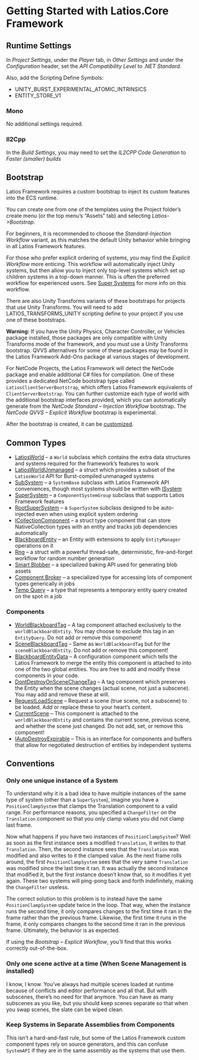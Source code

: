 # Getting Started with Latios.Core Framework

## Runtime Settings

In *Project Settings*, under the *Player* tab, in *Other Settings* and under the
*Configuration* header, set the *API Compatibility Level* to *.NET Standard*.

Also, add the Scripting Define Symbols:

-   UNITY_BURST_EXPERIMENTAL_ATOMIC_INTRINSICS
-   ENTITY_STORE_V1

### Mono

No additional settings required.

### Il2Cpp

In the *Build Settings*, you may need to set the *IL2CPP Code Generation* to
*Faster (smaller) builds*

## Bootstrap

Latios Framework requires a custom bootstrap to inject its custom features into
the ECS runtime.

You can create one from one of the templates using the Project folder’s create
menu (or the top menu’s “Assets” tab) and selecting *Latios-\>Bootstrap*.

For beginners, it is recommended to choose the *Standard-Injection Workflow*
variant, as this matches the default Unity behavior while bringing in all Latios
Framework features.

For those who prefer explicit ordering of systems, you may find the *Explicit
Workflow* more enticing. This workflow will automatically inject Unity systems,
but then allow you to inject only top-level systems which set up children
systems in a top-down manner. This is often the preferred workflow for
experienced users. See [Super Systems](Super%20Systems.md) for more info on this
workflow.

There are also Unity Transforms variants of these bootstraps for projects that
use Unity Transforms. You will need to add LATIOS_TRANSFORMS_UNITY scripting
define to your project if you use one of these bootstraps.

**Warning:** If you have the Unity Physics, Character Controller, or Vehicles
package installed, those packages are only compatible with Unity Transforms mode
of the framework, and you must use a Unity Transforms bootstrap. QVVS
alternatives for some of these packages may be found in the Latios Framework
Add-Ons package at various stages of development.

For NetCode Projects, the Latios Framework will detect the NetCode package and
enable additional C\# files for compilation. One of these provides a dedicated
NetCode bootstrap type called `LatiosClientServerBootstrap`, which offers Latios
Framework equivalents of `ClientServerBootstrap`. You can further customize each
type of world with the additional bootstrap interfaces provided, which you can
automatically generate from the *NetCode Standard – Injection Workflow*
bootstrap. The *NetCode QVVS – Explicit Workflow* bootstrap is experimental.

After the bootstrap is created, it can be
[customized](Customizing%20the%20Bootstraps.md).

## Common Types

-   [LatiosWorld](LatiosWorld%20in%20Detail.md) – a `World` subclass which
    contains the extra data structures and systems required for the framework’s
    features to work
-   [LatiosWorldUnmanaged](ISystem%20Support.md) – a struct which provides a
    subset of the `LatiosWorld` API for Burst-compiled unmanaged systems
-   [SubSystem](Sub-Systems.md) – a `SystemBase` subclass with Latios Framework
    API conveniences, though most systems should be written with
    [ISystem](ISystem%20Support.md)
-   [SuperSystem](Super%20Systems.md) – a `ComponentSystemGroup` subclass that
    supports Latios Framework features
-   [RootSuperSystem](Super%20Systems.md) – a `SuperSystem` subclass designed to
    be auto-injected even when using explicit system ordering
-   [ICollectionComponent](Collection%20and%20Managed%20Struct%20Components.md)
    – a struct type component that can store NativeCollection types with an
    entity and tracks job dependencies automatically
-   [BlackboardEntity](Blackboard%20Entities.md) – an Entity with extensions to
    apply `EntityManager` operations on it
-   [Rng](Rng%20and%20RngToolkit.md) – a struct with a powerful thread-safe,
    deterministic, fire-and-forget workflow for random number generation
-   [Smart Blobber](Smart%20Blobbers.md) – a specialized baking API used for
    generating blob assets
-   [Component Broker](Component%20Broker.md) – a specialized type for accessing
    lots of component types generically in jobs
-   [Temp Query](Temp%20Queries.md) – a type that represents a temporary entity
    query created on the spot in a job

### Components

-   [WorldBlackboardTag](Blackboard%20Entities.md) – A tag component attached
    exclusively to the `worldBlackboardEntity`. You may choose to exclude this
    tag in an `EntityQuery`. Do not add or remove this component!
-   [SceneBlackboardTag](Blackboard%20Entities.md) – Same as
    `WorldBlackboardTag` but for the `sceneBlackboardEntity`. Do not add or
    remove this component!
-   [BlackboardEntityData](Blackboard%20Entities.md) – A configuration component
    which tells the Latios Framework to merge the entity this component is
    attached to into one of the two global entities. You are free to add and
    modify these components in your code.
-   [DontDestroyOnSceneChangeTag](Scene%20Management.md) – A tag component which
    preserves the Entity when the scene changes (actual scene, not just a
    subscene). You may add and remove these at will.
-   [RequestLoadScene](Scene%20Management.md) – Request a scene (true scene, not
    a subscene) to be loaded. Add or replace these to your heart’s content.
-   [CurrentScene](Scene%20Management.md) – This component is attached to the
    `worldBlackboardEntity` and contains the current scene, previous scene, and
    whether the scene just changed. Do not add, set, or remove this component!
-   [IAutoDestroyExpirable](Auto-Destroy%20Expirables.md) – This is an interface
    for components and buffers that allow for negotiated destruction of entities
    by independent systems

## Conventions

### Only one unique instance of a System

To understand why it is a bad idea to have multiple instances of the same type
of system (other than a `SuperSystem`), imagine you have a `PositionClampSystem`
that clamps the Translation component to a valid range. For performance reasons,
you specified a `ChangeFilter` on the `Translation` component so that you only
clamp values you did not clamp last frame.

Now what happens if you have two instances of `PositionClampSystem`? Well as
soon as the first instance sees a modified `Translation`, it writes to that
`Translation`. Then, the second instance sees that the `Translation` was
modified and also writes to it the clamped value. As the next frame rolls
around, the first `PositionClampSystem` sees that the very same `Translation`
was modified since the last time it ran. It was actually the second instance
that modified it, but the first instance doesn’t know that, so it modifies it
yet again. These two systems will ping-pong back and forth indefinitely, making
the `ChangeFilter` useless.

The correct solution to this problem is to instead have the same
`PositionClampSystem` update twice in the loop. That way, when the instance runs
the second time, it only compares changes to the first time it ran in the frame
rather than the previous frame. Likewise, the first time it runs in the frame,
it only compares changes to the second time it ran in the previous frame.
Ultimately, the behavior is as expected.

If using the *Bootstrap – Explicit Workflow*, you’ll find that this works
correctly out-of-the-box.

### Only one scene active at a time (When Scene Management is installed)

I know, I know. You’ve always had multiple scenes loaded at runtime because of
conflicts and editor performance and all that. But with subscenes, there’s no
need for that anymore. You can have as many subscenes as you like, but you
should keep scenes separate so that when you swap scenes, the slate can be wiped
clean.

### Keep Systems in Separate Assemblies from Components

This isn’t a hard-and-fast rule, but some of the Latios Framework custom
component types rely on source generators, and this can confuse `SystemAPI` if
they are in the same assembly as the systems that use them.
